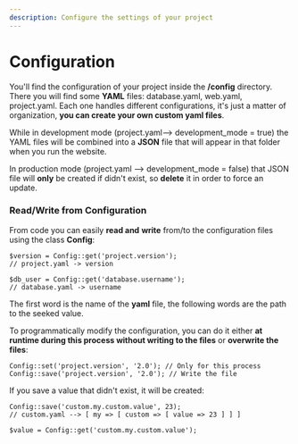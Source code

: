 ```yaml
---
description: Configure the settings of your project
---
```


# Configuration

You'll find the configuration of your project inside the **/config** directory. There you will find some **YAML** files: database.yaml, web.yaml, project.yaml. Each one handles different configurations, it's just a matter of organization, **you can create your own custom yaml files**.

While in development mode (project.yaml--> development\_mode = true) the YAML files will be combined into a **JSON** file that will appear in that folder when you run the website.

In production mode (project.yaml --> development\_mode = false) that JSON file will **only** be created if didn't exist, so **delete** it in order to force an update.

### Read/Write from Configuration

From code you can easily **read and** **write** from/to the configuration files using the class **Config**:

```
$version = Config::get('project.version');
// project.yaml -> version

$db_user = Config::get('database.username');
// database.yaml -> username
```

The first word is the name of the **yaml** file, the following words are the path to the seeked value.

To programmatically modify the configuration, you can do it either **at runtime during this process without writing to the files** or **overwrite the files**:

```
Config::set('project.version', '2.0'); // Only for this process
Config::save('project.version', '2.0'); // Write the file
```

If you save a value that didn't exist, it will be created:

```
Config::save('custom.my.custom.value', 23);
// custom.yaml --> [ my => [ custom => [ value => 23 ] ] ]

$value = Config::get('custom.my.custom.value');
```
